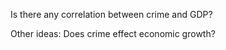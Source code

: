   Is there any correlation between crime and GDP?
  
  
  
  
  
  
  
  
  Other ideas:
  Does crime effect economic growth?
